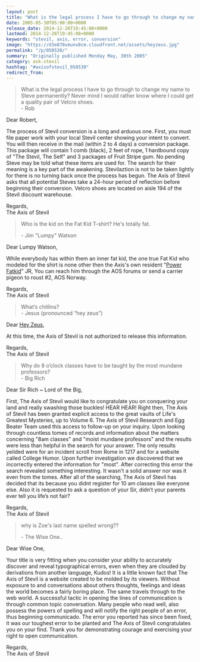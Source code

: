 ```yaml
---
layout: post
title: "What is the legal process I have to go through to change my name to Steve permanently? Never mind I would rather know where I could get a quality pair of Velcro shoes."
date: 2005-05-30T05:00:00+0000
release_date: 2014-12-26T19:45:08+0000
lastmod: 2014-12-26T19:45:08+0000
keywords: "stevil, axis, error, conversion"
image: "https://d3e878vmunx8cm.cloudfront.net/assets/heyzeus.jpg"
permalink: "/p/050530/"
summary: "Originally published Monday May, 30th 2005"
category: ask-stevil
hashtag: "#axisofstevil_050530"
redirect_from:
---
```


> What is the legal process I have to go through to change my name to Steve permanently? Never mind I would rather know where I could get a quality pair of Velcro shoes.   
> \- Rob

Dear Robert,

The process of Stevil conversion is a long and arduous one. First, you must file paper work with your local Stevil center showing your intent to convert. You will then receive in the mail (within 2 to 4 days) a conversion package. This package will contain 1 comb (black), 2 feet of rope, 1 hardbound copy of "The Stevil, The Self" and 3 packages of Fruit Stripe gum. No pending Steve may be told what these items are used for. The search for their meaning is a key part of the awakening. Stevilaztion is not to be taken lightly for there is no turning back once the process has begun. The Axis of Stevil asks that all potential Steves take a 24-hour period of reflection before beginning their conversion. Velcro shoes are located on aisle 194 of the Stevil discount warehouse.

Regards,  
The Axis of Stevil

> Who is the kid on the Fat Kid T-shirt? He's totally fat.
> 
> \- Jim "Lumpy" Watson

Dear Lumpy Watson,

While everybody has within them an inner fat kid, the one true Fat Kid who modeled for the shirt is none other then the Axis's own resident "[Power Fatkid](/phpBB2/profile.php?mode=viewprofile&u=20 "Power Fatkid")" JR, You can reach him through the AOS forums or send a carrier pigeon to roust #2, AOS Norway.

Regards,  
The Axis of Stevil

> What’s chitlins?  
> \- Jesus (pronounced “hey zeus”)

Dear [Hey Zeus](https://d3e878vmunx8cm.cloudfront.net/assets/heyzeus.jpg "Hey Zeus"),

At this time, the Axis of Stevil is not authorized to release this information.

Regards,  
The Axis of Stevil

> Why do 8 o’clock classes have to be taught by the most mundane professors?  
> \- Big Rich

Dear Sir Rich ~ Lord of the Big,

First, The Axis of Stevil would like to congratulate you on conquering your land and really swashing those buckles! HEAR HEAR! Right then, The Axis of Stevil has been granted explicit access to the great vaults of Life's Greatest Mysteries, up to Volume 6. The Axis of Stevil Research and Egg Beater Team used this access to follow-up on your inquiry. Upon looking through countless tomes of records and information about the matters concerning "8am classes" and "moist mundane professors" and the results were less than helpful in the search for your answer. The only results yeilded were for an incident scroll from Rome in 1217 and for a website called College Humor. Upon further investigation we discovered that we incorrectly entered the information for "most". After correcting this error the search revealed something interesting. It wasn't a solid answer nor was it even from the tomes. After all of the searching, The Axis of Stevil has decided that its because you didnt register for 10 am classes like everyone else. Also it is requested to ask a question of your Sir, didn’t your parents ever tell you life’s not fair?

Regards,  
The Axis of Stevil

> why is Zoe's last name spelled wrong??
> 
> \- The Wise One..

Dear Wise One,

Your title is very fitting when you consider your ability to accurately discover and reveal typographical errors, even when they are clouded by derivations from another language, Kudos! It is a little known fact that The Axis of Stevil is a website created to be molded by its viewers. Without exposure to and conversations about others thoughts, feelings and ideas the world becomes a fairly boring place. The same travels through to the web world. A successful tactic in opening the lines of communication is through common topic conversation. Many people who read well, also possess the powers of spelling and will notify the right people of an error, thus beginning communicado. The error you reported has since been fixed, it was our toughest error to be planted and The Axis of Stevil congratulates you on your find. Thank you for demonstrating courage and exercising your right to open communication.

Regards,  
The Axis of Stevil
